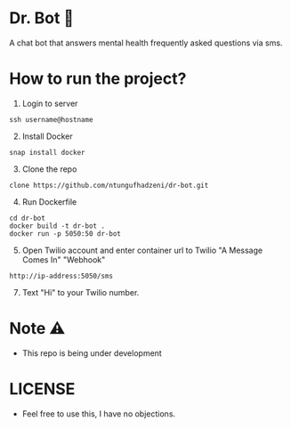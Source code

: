 # Dr. Bot 🤖
A chat bot that answers mental health frequently asked questions via sms.

# How to run the project?
1. Login to server
```
ssh username@hostname
```
2. Install Docker
```
snap install docker
```
3. Clone the repo 
```
clone https://github.com/ntungufhadzeni/dr-bot.git
```

4. Run Dockerfile
```
cd dr-bot
docker build -t dr-bot .
docker run -p 5050:50 dr-bot 
```

5. Open Twilio account and enter container url to Twilio 
"A Message Comes In" "Webhook"
```angular2html
http://ip-address:5050/sms
```

7. Text "Hi" to your Twilio number.

# Note ⚠️
- This repo is being under development

# LICENSE
- Feel free to use this, I have no objections.
